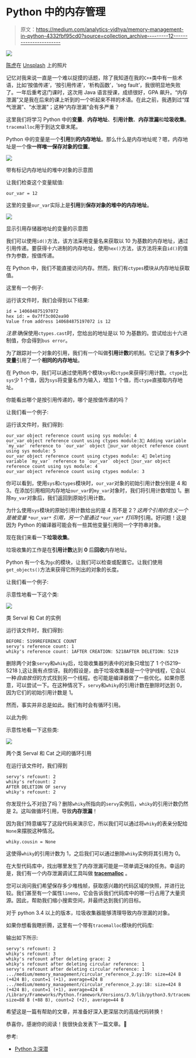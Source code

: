 # Python 中的内存管理

> 原文：<https://medium.com/analytics-vidhya/memory-management-in-python-4332fbf95cd0?source=collection_archive---------12----------------------->

![](img/13f1113f202e2ec57761680868f4a03f.png)

[陈虎](https://unsplash.com/@huchenme?utm_source=unsplash&utm_medium=referral&utm_content=creditCopyText)在 [Unsplash](https://unsplash.com/s/photos/elephant?utm_source=unsplash&utm_medium=referral&utm_content=creditCopyText) 上的照片

记忆对我来说一直是一个难以捉摸的话题，除了我知道在我的`C++`类中有一些术语，比如‘按值传递’，‘按引用传递’，‘析构函数’，‘seg fault’，我很明显地失败了。一年后重考这门课时，这次用 Java 语言授课，成绩很好，GPA 飙升。“内存泄漏”又是我在后来的课上听到的一个听起来不祥的术语。在此之前，我遇到过“煤气泄漏”、“水泄漏”；这种“内存泄漏”会有多严重？

这里我们将学习 Python 中的**变量**、**内存地址**、**引用计数**、**内存泄漏**和**垃圾收集**。`tracemalloc`用于到达文章末尾。

Python 中的变量是一个**引用**到**的内存地址**。那么什么是内存地址呢？嗯，内存地址是一个像**一样唯一保存对象的位置**。

![](img/d757ad5385dd331e2497fd254fdffdb4.png)

带有标记内存地址的堆中对象的示意图

让我们检查这个变量赋值:

```
our_var = 12
```

这里的变量`our_var`实际上是**引用**到**保存对象的堆中的内存地址**。

![](img/e62c878571601ba7798251237d6305c1.png)

显示引用存储器地址的变量的示意图

我们可以使用`id()`方法，该方法采用变量名来获取以 10 为基数的内存地址，通过引用传递。要获得十六进制的内存地址，使用`hex()`方法，该方法将来自`id()`的值作为参数，按值传递。

在 Python 中，我们不能直接访问内存。然而，我们有`ctypes`模块从内存地址获取值。

这里有一个例子:

运行该文件时，我们会得到以下结果:

```
id = 140684875197072
hex id: = 0x7ff3c002ea90
Value from address 140684875197072 is 12
```

*注意*:确保使用`ctypes.cast`时，您给出的地址是以 10 为基数的。尝试给出十六进制值，你会得到`bus error`。

为了跟踪对一个对象的引用，我们有一个叫做**引用计数**的机制。它记录了**有多少个变量**引用了一个**相同的内存地址**。

在 Python 中，我们可以通过使用两个模块`sys`和`ctype`来获得引用计数。`ctype`比`sys`少 1 个值，因为`sys`将变量名作为输入，增加 1 个值，而`ctype`直接取内存地址。

你能看出哪个是按引用传递的，哪个是按值传递的吗？

让我们看一个例子:

运行该文件时，我们得到:

```
our_var object reference count using sys module: 4
our_var object reference count using ctypes module:3🌼 Adding variable `my_var` reference to `our_var` object 🌼our_var object reference count using sys module: 5
our_var object reference count using ctypes module: 4🌺 Deleting variable `my_var` reference to `our_var` object 🌺our_var object reference count using sys module: 4
our_var object reference count using ctypes module: 3
```

你可以看到，使用`sys`和`ctypes`模块时，`our_var`对象的初始引用计数分别是 4 和 3。在添加引用相同内存地址`our_var`的`my_var`对象时，我们将引用计数增加 1。删除`my_var`对象后，我们返回到原始引用计数。

为什么使用`sys`模块的原始引用计数给出的是 4 而不是 2？*这两个引用的含义一个是被变量* `*our_var*` *引用，另一个是通过* `*our_var*` *打印*时引用。好问题！这是因为 Python 的编译器可能会有一些其他变量引用同一个字符串对象。

现在我们来看一下**垃圾收集**。

垃圾收集的工作是在**引用计数**达到 **0** 后**回收**内存地址。

Python 有一个名为`gc`的模块，让我们可以检查或配置它。让我们使用`get_objects()`方法来获得它所列出的对象的长度。

让我们看一个例子:

示意性地看一下这个类:

![](img/59ca9beaceb99b6571cc30e076b1b5bf.png)

类 Serval 和 Cat 的实例

运行该文件时，我们得到:

```
BEFORE: 5199REFERENCE COUNT
servy's reference count: 1
whiky's reference count: 1AFTER CREATION: 5218AFTER DELETION: 5219
```

删除两个对象`servy`和`whiky`后，垃圾收集器列表中的对象只增加了 1 个(5219–5218 ),这让我有点惊讶。我的假设是，由于垃圾收集器是一个守护线程，它会以一种*自由放任*的方式找到另一个线程。也可能是编译器做了一些优化。如果你愿意，可以尝试一下。在这种情况下，`servy`和`whiky`的引用计数在删除时达到 0，因为它们的初始引用计数是 1。

然而，事实并非总是如此。我们有时会有循环引用。

以此为例:

示意性地看一下这些类:

![](img/d4f953c3d7ce015d1b156683e98b0df9.png)

两个类 Serval 和 Cat 之间的循环引用

在运行该文件时，我们得到

```
servy's refcount: 2
whiky's refcount: 2
AFTER DELETION OF servy
whiky's refcount: 2
```

你发现什么不对劲了吗？删除`whiky`所指向的`servy`实例后，`whiky`的引用计数仍然是 2。这叫做循环引用，导致**内存泄漏**！

因为我们特意编写了这段代码来演示它，所以我们可以通过将`whiky`的表亲分配给`None`来摆脱这种情况。

```
whiky.cousin = None
```

这使得`whiky`的引用计数为 1，之后我们可以通过删除`whiky`实例将其引用为 0。

在大型代码库中，找出哪里发生了内存泄漏可能是一项单调乏味的任务。幸运的是，我们有一个内存泄漏调试工具叫做 [**tracemalloc**](https://docs.python.org/3/library/tracemalloc.html) 。

您可以询问我们希望保存多少堆栈帧，获取感兴趣的代码区域的快照，并进行比较。我们甚至有一个属性`lineno`，它会告诉我们代码库中的哪一行占用了大量资源。因此，帮助我们缩小搜索空间，并最终达到我们的目标。

对于 python 3.4 以上的版本，垃圾收集器能够清理导致内存泄漏的对象。

如果你想看我瞎折腾，这里有一个带有`tracemalloc`模块的代码库:

输出如下所示:

```
servy's refcount: 2
whiky's refcount: 3
whiky's refcount after deleting grace: 2
whiky's refcount after deleting circular reference: 1
servy's refcount after deleting circular reference: 1
.../medium/memory_management/circular_reference_2.py:19: size=424 B (+424 B), count=1 (+1), average=424 B
.../medium/memory_management/circular_reference_2.py:18: size=424 B (+424 B), count=1 (+1), average=424 B
/Library/Frameworks/Python.framework/Versions/3.9/lib/python3.9/tracemalloc.py:423: size=88 B (+88 B), count=2 (+2), average=44 B
```

希望这是一篇有帮助的文章，并准备好深入更深层次的高级代码转换！

恭喜你，感谢你的阅读！我很快会发表下一篇文章。🐛

参考:

*   [Python 3:深潜](https://www.udemy.com/course/python-3-deep-dive-part-1/)